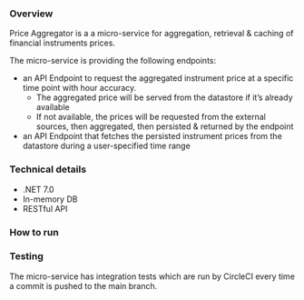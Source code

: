 ### Overview
Price Aggregator is a a micro-service for aggregation, retrieval & caching of financial
instruments prices.

The micro-service is providing the following endpoints:
- an API Endpoint to request the aggregated instrument price at a specific time point
with hour accuracy.
  - The aggregated price will be served from the datastore if it’s already available
  - If not available, the prices will be requested from the external sources, then
  aggregated, then persisted & returned by the endpoint
- an API Endpoint that fetches the persisted instrument prices from the datastore
  during a user-specified time range 

### Technical details
- .NET 7.0
- In-memory DB
- RESTful API

### How to run

### Testing
The micro-service has integration tests which are run by CircleCI every time a commit is 
pushed to the main branch.
